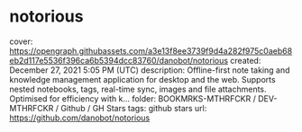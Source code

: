 # notorious

cover: https://opengraph.githubassets.com/a3e13f8ee3739f9d4a282f975c0aeb68eb2d117e5536f396ca6b5394dcc83760/danobot/notorious
created: December 27, 2021 5:05 PM (UTC)
description: Offline-first note taking and knowledge management application for desktop and the web. Supports nested notebooks, tags, real-time sync, images and file attachments. Optimised for efficiency with k...
folder: BOOKMRKS-MTHRFCKR / DEV-MTHRFCKR / Github / GH Stars
tags: github stars
url: https://github.com/danobot/notorious